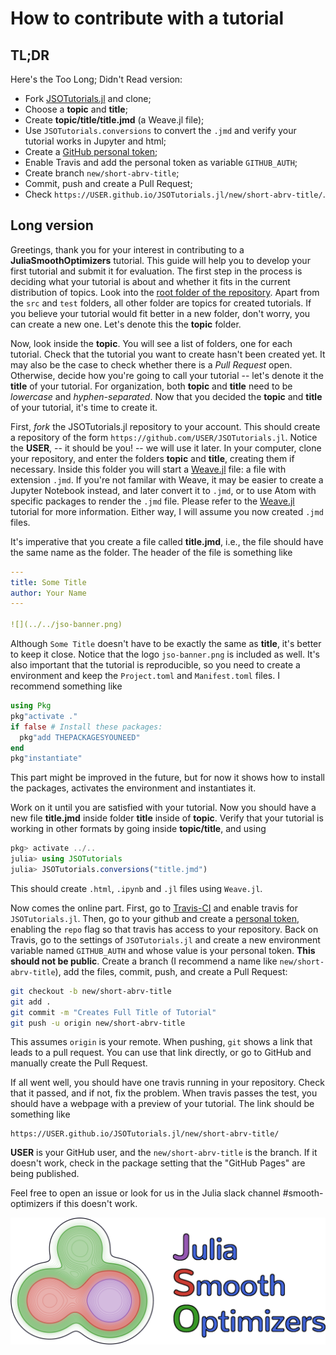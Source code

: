 # How to contribute with a tutorial

## TL;DR

Here's the Too Long; Didn't Read version:

- Fork [JSOTutorials.jl](https://github.com/JuliaSmoothOptimizers/JSOTutorials.jl) and clone;
- Choose a **topic** and **title**;
- Create **topic/title/title.jmd** (a Weave.jl file);
- Use `JSOTutorials.conversions` to convert the `.jmd` and verify your tutorial works in Jupyter and html;
- Create a [GitHub personal token](https://github.com/settings/tokens);
- Enable Travis and add the personal token as variable `GITHUB_AUTH`;
- Create branch `new/short-abrv-title`;
- Commit, push and create a Pull Request;
- Check `https://USER.github.io/JSOTutorials.jl/new/short-abrv-title/`.

## Long version

Greetings, thank you for your interest in contributing to a  **JuliaSmoothOptimizers** tutorial.
This guide will help you to develop your first tutorial and submit it for evaluation.
The first step in the process is deciding what your tutorial is about and whether it fits in the current distribution of topics.
Look into the [root folder of the repository](https://github.com/JuliaSmoothOptimizers/JSOTutorials.jl).
Apart from the `src` and `test` folders, all other folder are topics for created tutorials.
If you believe your tutorial would fit better in a new folder, don't worry, you can create a new one.
Let's denote this the **topic** folder.

Now, look inside the **topic**. You will see a list of folders, one for each tutorial.
Check that the tutorial you want to create hasn't been created yet.
It may also be the case to check whether there is a *Pull Request* open.
Otherwise, decide how you're going to call your tutorial -- let's denote it the **title** of your tutorial.
For organization, both **topic** and **title** need to be *lowercase* and *hyphen-separated*.
Now that you decided the **topic** and **title** of your tutorial, it's time to create it.

First, *fork* the JSOTutorials.jl repository to your account.
This should create a repository of the form `https://github.com/USER/JSOTutorials.jl`.
Notice the **USER**, -- it should be you! -- we will use it later.
In your computer, clone your repository, and enter the folders **topic** and **title**, creating them if necessary.
Inside this folder you will start a [Weave.jl](https://github.com/JunoLab/Weave.jl) file: a file with extension `.jmd`.
If you're not familar with Weave, it may be easier to create a Jupyter Notebook instead, and later convert it to `.jmd`, or to use Atom with specific packages to render the `.jmd` file.
Please refer to the [Weave.jl](https://github.com/JunoLab/Weave.jl) tutorial for more information.
Either way, I will assume you now created `.jmd` files.

It's imperative that you create a file called **title.jmd**, i.e., the file should have the same name as the folder. The header of the file is something like
```yaml
---
title: Some Title
author: Your Name
---

![](../../jso-banner.png)
```
Although `Some Title` doesn't have to be exactly  the same as **title**, it's better to keep it close.
Notice that the logo `jso-banner.png` is included as well.
It's also important that the tutorial is reproducible, so you need to create a environment and keep the `Project.toml` and `Manifest.toml` files.
I recommend something like
```julia
using Pkg
pkg"activate ."
if false # Install these packages:
  pkg"add THEPACKAGESYOUNEED"
end
pkg"instantiate"
```
This part might be improved in the future, but for now it shows how to install the packages, activates the environment and instantiates it.

Work on it until you are satisfied with your tutorial.
Now you should have a new file **title.jmd** inside folder **title** inside of **topic**.
Verify that your tutorial is working in other formats by going inside **topic/title**, and using
```julia
pkg> activate ../..
julia> using JSOTutorials
julia> JSOTutorials.conversions("title.jmd")
```
This should create `.html`, `.ipynb` and `.jl` files using `Weave.jl`.

Now comes the online part. First, go to [Travis-CI](https://travis-ci.org/) and enable travis for `JSOTutorials.jl`.
Then, go to your github and create a [personal token](https://github.com/settings/tokens), enabling the `repo` flag so that travis has access to your repository. 
Back on Travis, go to the settings of `JSOTutorials.jl` and create a new environment variable named `GITHUB_AUTH` and whose value is your personal token. **This should not be public**.
Create a branch (I recommend a name like `new/short-abrv-title`), add the files, commit, push, and create a Pull Request:
```bash
git checkout -b new/short-abrv-title
git add .
git commit -m "Creates Full Title of Tutorial"
git push -u origin new/short-abrv-title
```
This assumes `origin` is your remote. When pushing, `git` shows a link that leads to a pull request. You can use that link directly, or go to GitHub and manually create the Pull Request.

If all went well, you should have one travis running in your repository. Check that it passed, and if not, fix the problem.
When travis passes the test, you should have a webpage with a preview of your tutorial.
The link should be something like
```
https://USER.github.io/JSOTutorials.jl/new/short-abrv-title/
```
**USER** is your GitHub user, and the `new/short-abrv-title` is the branch.
If it doesn't work, check in the package setting that the "GitHub Pages" are being published.

Feel free to open an issue or look for us in the Julia slack channel #smooth-optimizers if this doesn't work.

![](jso-banner.png)
